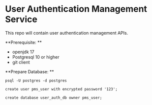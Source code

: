 # User Authentication Management Service

This repo will contain user authentication management APIs.


**Prerequisite: **
*  openjdk 17
*  Postgresql 10 or higher
*  git client


**Prepare Database: **

    psql -U postgres -d postgres

    create user pms_user with encrypted password '123';

    create database user_auth_db owner pms_user;

 
 